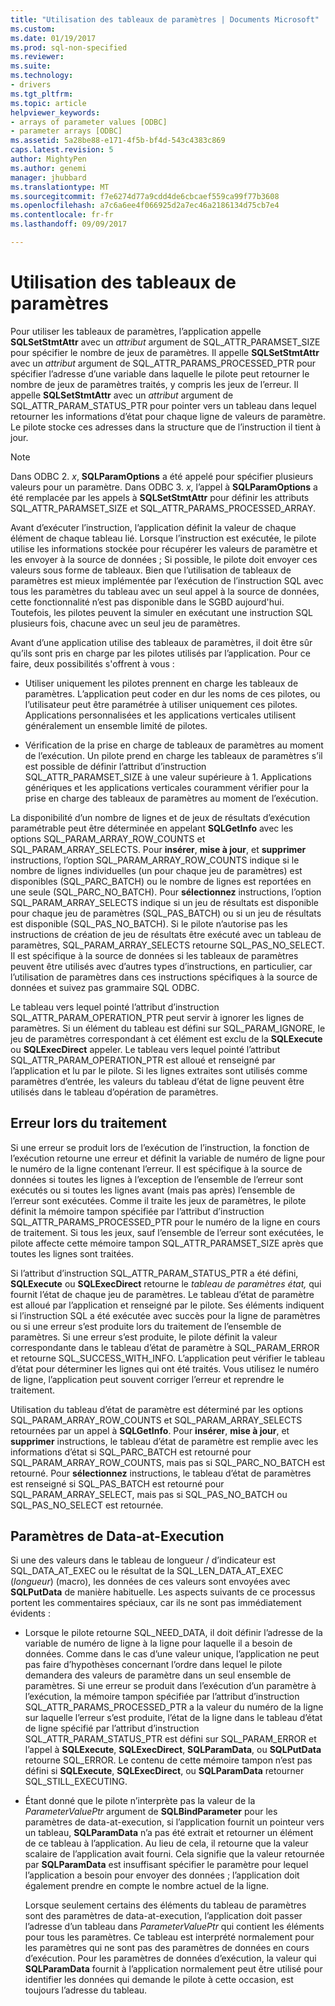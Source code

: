 ```yaml
---
title: "Utilisation des tableaux de paramètres | Documents Microsoft"
ms.custom: 
ms.date: 01/19/2017
ms.prod: sql-non-specified
ms.reviewer: 
ms.suite: 
ms.technology:
- drivers
ms.tgt_pltfrm: 
ms.topic: article
helpviewer_keywords:
- arrays of parameter values [ODBC]
- parameter arrays [ODBC]
ms.assetid: 5a28be88-e171-4f5b-bf4d-543c4383c869
caps.latest.revision: 5
author: MightyPen
ms.author: genemi
manager: jhubbard
ms.translationtype: MT
ms.sourcegitcommit: f7e6274d77a9cdd4de6cbcaef559ca99f77b3608
ms.openlocfilehash: a7c6a6ee4f066925d2a7ec46a2186134d75cb7e4
ms.contentlocale: fr-fr
ms.lasthandoff: 09/09/2017

---
```

# <a name="using-arrays-of-parameters"></a>Utilisation des tableaux de paramètres
Pour utiliser les tableaux de paramètres, l’application appelle **SQLSetStmtAttr** avec un *attribut* argument de SQL_ATTR_PARAMSET_SIZE pour spécifier le nombre de jeux de paramètres. Il appelle **SQLSetStmtAttr** avec un *attribut* argument de SQL_ATTR_PARAMS_PROCESSED_PTR pour spécifier l’adresse d’une variable dans laquelle le pilote peut retourner le nombre de jeux de paramètres traités, y compris les jeux de l’erreur. Il appelle **SQLSetStmtAttr** avec un *attribut* argument de SQL_ATTR_PARAM_STATUS_PTR pour pointer vers un tableau dans lequel retourner les informations d’état pour chaque ligne de valeurs de paramètre. Le pilote stocke ces adresses dans la structure que de l’instruction il tient à jour.  
  
> [!NOTE]  
>  Dans ODBC 2. *x*, **SQLParamOptions** a été appelé pour spécifier plusieurs valeurs pour un paramètre. Dans ODBC 3. *x*, l’appel à **SQLParamOptions** a été remplacée par les appels à **SQLSetStmtAttr** pour définir les attributs SQL_ATTR_PARAMSET_SIZE et SQL_ATTR_PARAMS_PROCESSED_ARRAY.  
  
 Avant d’exécuter l’instruction, l’application définit la valeur de chaque élément de chaque tableau lié. Lorsque l’instruction est exécutée, le pilote utilise les informations stockée pour récupérer les valeurs de paramètre et les envoyer à la source de données ; Si possible, le pilote doit envoyer ces valeurs sous forme de tableaux. Bien que l’utilisation de tableaux de paramètres est mieux implémentée par l’exécution de l’instruction SQL avec tous les paramètres du tableau avec un seul appel à la source de données, cette fonctionnalité n’est pas disponible dans le SGBD aujourd'hui. Toutefois, les pilotes peuvent la simuler en exécutant une instruction SQL plusieurs fois, chacune avec un seul jeu de paramètres.  
  
 Avant d’une application utilise des tableaux de paramètres, il doit être sûr qu’ils sont pris en charge par les pilotes utilisés par l’application. Pour ce faire, deux possibilités s'offrent à vous :  
  
-   Utiliser uniquement les pilotes prennent en charge les tableaux de paramètres. L’application peut coder en dur les noms de ces pilotes, ou l’utilisateur peut être paramétrée à utiliser uniquement ces pilotes. Applications personnalisées et les applications verticales utilisent généralement un ensemble limité de pilotes.  
  
-   Vérification de la prise en charge de tableaux de paramètres au moment de l’exécution. Un pilote prend en charge les tableaux de paramètres s’il est possible de définir l’attribut d’instruction SQL_ATTR_PARAMSET_SIZE à une valeur supérieure à 1. Applications génériques et les applications verticales couramment vérifier pour la prise en charge des tableaux de paramètres au moment de l’exécution.  
  
 La disponibilité d’un nombre de lignes et de jeux de résultats d’exécution paramétrable peut être déterminée en appelant **SQLGetInfo** avec les options SQL_PARAM_ARRAY_ROW_COUNTS et SQL_PARAM_ARRAY_SELECTS. Pour **insérer**, **mise à jour**, et **supprimer** instructions, l’option SQL_PARAM_ARRAY_ROW_COUNTS indique si le nombre de lignes individuelles (un pour chaque jeu de paramètres) est disponibles (SQL_PARC_BATCH) ou le nombre de lignes est reportées en une seule (SQL_PARC_NO_BATCH). Pour **sélectionnez** instructions, l’option SQL_PARAM_ARRAY_SELECTS indique si un jeu de résultats est disponible pour chaque jeu de paramètres (SQL_PAS_BATCH) ou si un jeu de résultats est disponible (SQL_PAS_NO_BATCH). Si le pilote n’autorise pas les instructions de création de jeu de résultats être exécuté avec un tableau de paramètres, SQL_PARAM_ARRAY_SELECTS retourne SQL_PAS_NO_SELECT. Il est spécifique à la source de données si les tableaux de paramètres peuvent être utilisés avec d’autres types d’instructions, en particulier, car l’utilisation de paramètres dans ces instructions spécifiques à la source de données et suivez pas grammaire SQL ODBC.  
  
 Le tableau vers lequel pointé l’attribut d’instruction SQL_ATTR_PARAM_OPERATION_PTR peut servir à ignorer les lignes de paramètres. Si un élément du tableau est défini sur SQL_PARAM_IGNORE, le jeu de paramètres correspondant à cet élément est exclu de la **SQLExecute** ou **SQLExecDirect** appeler. Le tableau vers lequel pointé l’attribut SQL_ATTR_PARAM_OPERATION_PTR est alloué et renseigné par l’application et lu par le pilote. Si les lignes extraites sont utilisés comme paramètres d’entrée, les valeurs du tableau d’état de ligne peuvent être utilisés dans le tableau d’opération de paramètres.  
  
## <a name="error-processing"></a>Erreur lors du traitement  
 Si une erreur se produit lors de l’exécution de l’instruction, la fonction de l’exécution retourne une erreur et définit la variable de numéro de ligne pour le numéro de la ligne contenant l’erreur. Il est spécifique à la source de données si toutes les lignes à l’exception de l’ensemble de l’erreur sont exécutés ou si toutes les lignes avant (mais pas après) l’ensemble de l’erreur sont exécutées. Comme il traite les jeux de paramètres, le pilote définit la mémoire tampon spécifiée par l’attribut d’instruction SQL_ATTR_PARAMS_PROCESSED_PTR pour le numéro de la ligne en cours de traitement. Si tous les jeux, sauf l’ensemble de l’erreur sont exécutées, le pilote affecte cette mémoire tampon SQL_ATTR_PARAMSET_SIZE après que toutes les lignes sont traitées.  
  
 Si l’attribut d’instruction SQL_ATTR_PARAM_STATUS_PTR a été défini, **SQLExecute** ou **SQLExecDirect** retourne le *tableau de paramètres état,* qui fournit l’état de chaque jeu de paramètres. Le tableau d’état de paramètre est alloué par l’application et renseigné par le pilote. Ses éléments indiquent si l’instruction SQL a été exécutée avec succès pour la ligne de paramètres ou si une erreur s’est produite lors du traitement de l’ensemble de paramètres. Si une erreur s’est produite, le pilote définit la valeur correspondante dans le tableau d’état de paramètre à SQL_PARAM_ERROR et retourne SQL_SUCCESS_WITH_INFO. L’application peut vérifier le tableau d’état pour déterminer les lignes qui ont été traités. Vous utilisez le numéro de ligne, l’application peut souvent corriger l’erreur et reprendre le traitement.  
  
 Utilisation du tableau d’état de paramètre est déterminé par les options SQL_PARAM_ARRAY_ROW_COUNTS et SQL_PARAM_ARRAY_SELECTS retournées par un appel à **SQLGetInfo**. Pour **insérer**, **mise à jour**, et **supprimer** instructions, le tableau d’état de paramètre est remplie avec les informations d’état si SQL_PARC_BATCH est retourné pour SQL_PARAM_ARRAY_ROW_COUNTS, mais pas si SQL_PARC_NO_BATCH est retourné. Pour **sélectionnez** instructions, le tableau d’état de paramètres est renseigné si SQL_PAS_BATCH est retourné pour SQL_PARAM_ARRAY_SELECT, mais pas si SQL_PAS_NO_BATCH ou SQL_PAS_NO_SELECT est retournée.  
  
## <a name="data-at-execution-parameters"></a>Paramètres de Data-at-Execution  
 Si une des valeurs dans le tableau de longueur / d’indicateur est SQL_DATA_AT_EXEC ou le résultat de la SQL_LEN_DATA_AT_EXEC (*longueur*) (macro), les données de ces valeurs sont envoyées avec **SQLPutData** de manière habituelle. Les aspects suivants de ce processus portent les commentaires spéciaux, car ils ne sont pas immédiatement évidents :  
  
-   Lorsque le pilote retourne SQL_NEED_DATA, il doit définir l’adresse de la variable de numéro de ligne à la ligne pour laquelle il a besoin de données. Comme dans le cas d’une valeur unique, l’application ne peut pas faire d’hypothèses concernant l’ordre dans lequel le pilote demandera des valeurs de paramètre dans un seul ensemble de paramètres. Si une erreur se produit dans l’exécution d’un paramètre à l’exécution, la mémoire tampon spécifiée par l’attribut d’instruction SQL_ATTR_PARAMS_PROCESSED_PTR a la valeur du numéro de la ligne sur laquelle l’erreur s’est produite, l’état de la ligne dans le tableau d’état de ligne spécifié par l’attribut d’instruction SQL_ATTR_PARAM_STATUS_PTR est défini sur SQL_PARAM_ERROR et l’appel à **SQLExecute**, **SQLExecDirect**, **SQLParamData**, ou **SQLPutData** retourne SQL_ERROR. Le contenu de cette mémoire tampon n’est pas défini si **SQLExecute**, **SQLExecDirect**, ou **SQLParamData** retourner SQL_STILL_EXECUTING.  
  
-   Étant donné que le pilote n’interprète pas la valeur de la *ParameterValuePtr* argument de **SQLBindParameter** pour les paramètres de data-at-execution, si l’application fournit un pointeur vers un tableau, **SQLParamData** n’a pas été extrait et retourner un élément de ce tableau à l’application. Au lieu de cela, il retourne que la valeur scalaire de l’application avait fourni. Cela signifie que la valeur retournée par **SQLParamData** est insuffisant spécifier le paramètre pour lequel l’application a besoin pour envoyer des données ; l’application doit également prendre en compte le nombre actuel de la ligne.  
  
     Lorsque seulement certains des éléments du tableau de paramètres sont des paramètres de data-at-execution, l’application doit passer l’adresse d’un tableau dans *ParameterValuePtr* qui contient les éléments pour tous les paramètres. Ce tableau est interprété normalement pour les paramètres qui ne sont pas des paramètres de données en cours d’exécution. Pour les paramètres de données d’exécution, la valeur qui **SQLParamData** fournit à l’application normalement peut être utilisé pour identifier les données qui demande le pilote à cette occasion, est toujours l’adresse du tableau.
